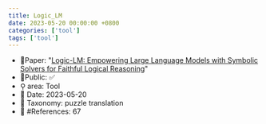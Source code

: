 ```yaml
---
title: Logic_LM
date: 2023-05-20 00:00:00 +0800
categories: ['tool']
tags: ['tool']
---
```


- 📙Paper: "[Logic-LM: Empowering Large Language Models with Symbolic Solvers for Faithful Logical Reasoning](https://www.semanticscholar.org/paper/Logic-LM%3A-Empowering-Large-Language-Models-with-for-Pan-Albalak/9e9e4df2996bac794c4f04cb887df3e553bae4fd?sort=relevance&page=2)"
- 🔑Public: ✅
- ⚲ area: Tool
- 📅 Date: 2023-05-20
- 🔎 Taxonomy: puzzle translation
- 📝 #References: 67
